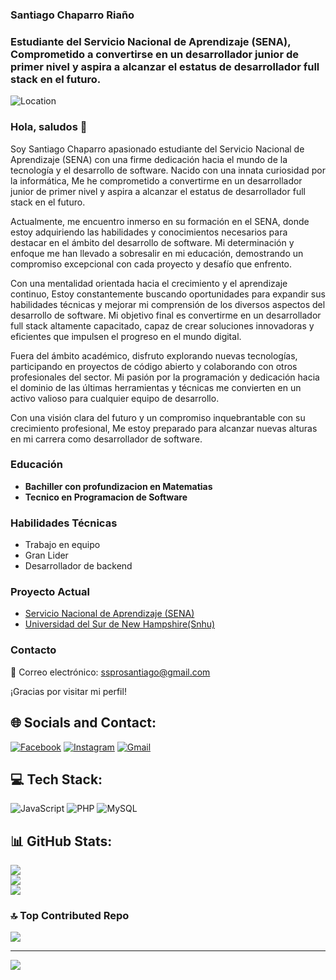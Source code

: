 ### Santiago Chaparro Riaño
### Estudiante del Servicio Nacional de Aprendizaje (SENA), Comprometido a convertirse en un desarrollador junior de primer nivel y aspira a alcanzar el estatus de desarrollador full stack en el futuro.

![Location](https://img.shields.io/badge/Location-Neiva,%20Huila,%20Colombia-blue)

### Hola, saludos 👋

Soy Santiago Chaparro apasionado estudiante del Servicio Nacional de Aprendizaje (SENA) con una firme dedicación hacia el mundo de la tecnología y el desarrollo de software. Nacido con una innata curiosidad por la informática, Me he comprometido a convertirme en un desarrollador junior de primer nivel y aspira a alcanzar el estatus de desarrollador full stack en el futuro.

Actualmente, me encuentro inmerso en su formación en el SENA, donde estoy adquiriendo las habilidades y conocimientos necesarios para destacar en el ámbito del desarrollo de software. Mi determinación y enfoque me han llevado a sobresalir en mi educación, demostrando un compromiso excepcional con cada proyecto y desafío que enfrento.

Con una mentalidad orientada hacia el crecimiento y el aprendizaje continuo, Estoy constantemente buscando oportunidades para expandir sus habilidades técnicas y mejorar mi comprensión de los diversos aspectos del desarrollo de software. Mi objetivo final es convertirme en un desarrollador full stack altamente capacitado, capaz de crear soluciones innovadoras y eficientes que impulsen el progreso en el mundo digital.

Fuera del ámbito académico, disfruto explorando nuevas tecnologías, participando en proyectos de código abierto y colaborando con otros profesionales del sector. Mi pasión por la programación y dedicación hacia el dominio de las últimas herramientas y técnicas me convierten en un activo valioso para cualquier equipo de desarrollo.

Con una visión clara del futuro y un compromiso inquebrantable con su crecimiento profesional, Me estoy preparado para alcanzar nuevas alturas en mi carrera como desarrollador de software.

### Educación

- **Bachiller con profundizacion en Matematias**
- **Tecnico en Programacion de Software**

### Habilidades Técnicas

- Trabajo en equipo
- Gran Lider
- Desarrollador de backend

### Proyecto Actual

- [Servicio Nacional de Aprendizaje (SENA)](https://github.com/Santiago1481/ADSO-2900177)
- [Universidad del Sur de New Hampshire(Snhu)](https//github.com/Santiago1481/Trabajos-Proyectos)

### Contacto

📧 Correo electrónico: [ssprosantiago@gmail.com](mailto:ssprosantiago@gmail.com)

¡Gracias por visitar mi perfil! 

## 🌐 Socials and Contact:
 [![Facebook](https://img.shields.io/badge/Facebook-%231877F2.svg?logo=Facebook&logoColor=white)](https://www.facebook.com/santiagoardilla.chaparro?mibextid=ZbWKwL) [![Instagram](https://img.shields.io/badge/Instagram-%23E4405F.svg?logo=Instagram&logoColor=white)](https://www.instagram.com/santiagoo_1014?igsh=MTU4NGtpOXNvamdoYQ==) [![Gmail](https://img.shields.io/badge/Gmail-%23D14836.svg?logo=Gmail&logoColor=white)](mailto:alfasan1481@gmail.com)

## 💻 Tech Stack:
![JavaScript](https://img.shields.io/badge/javascript-%23323330.svg?style=for-the-badge&logo=javascript&logoColor=%23F7DF1E) ![PHP](https://img.shields.io/badge/php-%23777BB4.svg?style=for-the-badge&logo=php&logoColor=white) ![MySQL](https://img.shields.io/badge/mysql-%2300000f.svg?style=for-the-badge&logo=mysql&logoColor=white) 
## 📊 GitHub Stats:
![](https://github-readme-stats.vercel.app/api?username=Santiago1481&theme=react&hide_border=false&include_all_commits=false&count_private=false)<br/>
![](https://github-readme-streak-stats.herokuapp.com/?user=Santiago1481&theme=react&hide_border=false)<br/>
![](https://github-readme-stats.vercel.app/api/top-langs/?username=Santiago1481&theme=react&hide_border=false&include_all_commits=false&count_private=false&layout=compact)
### 🔝 Top Contributed Repo
![](https://github-contributor-stats.vercel.app/api?username=Santiago1481&limit=5&theme=tokyonight&combine_all_yearly_contributions=true)

---
[![](https://visitcount.itsvg.in/api?id=Santiago1481&icon=8&color=0)](https://visitcount.itsvg.in)

